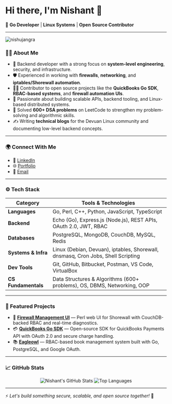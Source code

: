 # Hi there, I'm Nishant 👋

🚀 **Go Developer** | **Linux Systems** | **Open Source Contributor**

---

<p align="left">
  <img src="https://komarev.com/ghpvc/?username=nishujangra&label=Profile%20views&color=0e75b6&style=flat" alt="nishujangra" />
</p>

### 👨‍💻 About Me

- 🔧 Backend developer with a strong focus on **system-level engineering**, security, and infrastructure.
- 🛡️ Experienced in working with **firewalls**, **networking**, and **iptables/Shorewall automation**.
- 🧑‍💻 Contributor to open source projects like the **QuickBooks Go SDK**, **RBAC-based systems**, and **firewall automation UIs**.
- 🧵 Passionate about building scalable APIs, backend tooling, and Linux-based distributed systems.
- 🧠 Solved **600+ DSA problems** on LeetCode to strengthen my problem-solving and algorithmic skills.
- ✍️ Writing **technical blogs** for the Devuan Linux community and documenting low-level backend concepts.

---

### 🌍 Connect With Me

- 💼 [LinkedIn](https://www.linkedin.com/in/nishujangra27/)
- 🌐 [Portfolio](https://nishujangra27.netlify.app/)
- 📧 [Email](mailto:ndjangra1027@gmail.com)

---

### ⚙️ Tech Stack

| Category             | Tools & Technologies                                                                        |
|----------------------|----------------------------------------------------------------------------------------------|
| **Languages**        | Go, Perl, C++, Python, JavaScript, TypeScript                                                |
| **Backend**          | Echo (Go), Express.js (Node.js), REST APIs, OAuth 2.0, JWT, RBAC                            |
| **Databases**        | PostgreSQL, MongoDB, CouchDB, MySQL, Redis                                                   |
| **Systems & Infra**  | Linux (Debian, Devuan), iptables, Shorewall, dnsmasq, Cron Jobs, Shell Scripting            |
| **Dev Tools**        | Git, GitHub, Bitbucket, Postman, VS Code, VirtualBox                                        |
| **CS Fundamentals**  | Data Structures & Algorithms (600+ problems), OS, DBMS, Networking, OOP                      |

---

### 🚀 Featured Projects

- 🔐 [**Firewall Management UI**](https://bitbucket.org/tirveni/fireshorewall/src/master/) — Perl web UI for Shorewall with CouchDB-backed RBAC and real-time diagnostics.
- 💳 [**QuickBooks Go SDK**](https://github.com/nishujangra/intuit-go) — Open-source SDK for QuickBooks Payments API with OAuth 2.0 and secure charge handling.
- 📚 [**Eagleowl**](https://bitbucket.org/tirveni/eagleowl/src/master/) — RBAC-based book management system built with Go, PostgreSQL, and Google OAuth.

---

### 📈 GitHub Stats

<p align="center">
  <img src="https://github-readme-stats.vercel.app/api?username=nishujangra&show_icons=true&theme=radical" alt="Nishant's GitHub Stats" />
  <img src="https://github-readme-stats.vercel.app/api/top-langs/?username=nishujangra&layout=compact&theme=radical&langs_count=8" alt="Top Languages" />
</p>

---

⚡ *Let's build something secure, scalable, and open source together!* 🚀
